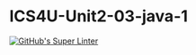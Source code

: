 # ICS4U-Unit2-03-java-1

[![GitHub's Super Linter](https://github.com/darienrh/ICS4U-Unit2-03-java-1/workflows/GitHub's%20Super%20Linter/badge.svg)](https://github.com/darienrh/ICS4U-Unit2-03-java-1/actions)
